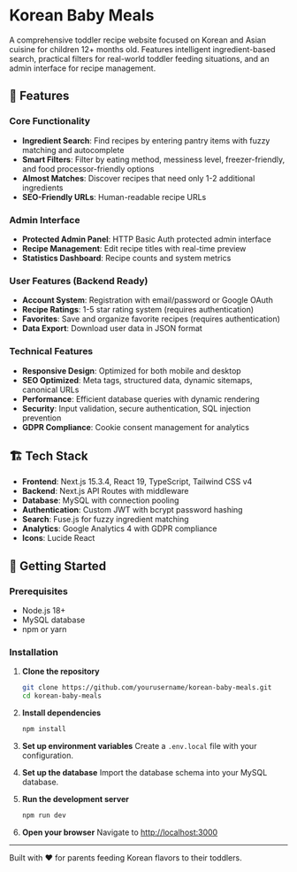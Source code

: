 # Korean Baby Meals

A comprehensive toddler recipe website focused on Korean and Asian cuisine for children 12+ months old. Features intelligent ingredient-based search, practical filters for real-world toddler feeding situations, and an admin interface for recipe management.

## 🌟 Features

### Core Functionality
- **Ingredient Search**: Find recipes by entering pantry items with fuzzy matching and autocomplete
- **Smart Filters**: Filter by eating method, messiness level, freezer-friendly, and food processor-friendly options
- **Almost Matches**: Discover recipes that need only 1-2 additional ingredients
- **SEO-Friendly URLs**: Human-readable recipe URLs

### Admin Interface
- **Protected Admin Panel**: HTTP Basic Auth protected admin interface
- **Recipe Management**: Edit recipe titles with real-time preview
- **Statistics Dashboard**: Recipe counts and system metrics

### User Features (Backend Ready)
- **Account System**: Registration with email/password or Google OAuth
- **Recipe Ratings**: 1-5 star rating system (requires authentication)
- **Favorites**: Save and organize favorite recipes (requires authentication)
- **Data Export**: Download user data in JSON format

### Technical Features
- **Responsive Design**: Optimized for both mobile and desktop
- **SEO Optimized**: Meta tags, structured data, dynamic sitemaps, canonical URLs
- **Performance**: Efficient database queries with dynamic rendering
- **Security**: Input validation, secure authentication, SQL injection prevention
- **GDPR Compliance**: Cookie consent management for analytics

## 🏗️ Tech Stack

- **Frontend**: Next.js 15.3.4, React 19, TypeScript, Tailwind CSS v4
- **Backend**: Next.js API Routes with middleware
- **Database**: MySQL with connection pooling
- **Authentication**: Custom JWT with bcrypt password hashing
- **Search**: Fuse.js for fuzzy ingredient matching
- **Analytics**: Google Analytics 4 with GDPR compliance
- **Icons**: Lucide React

## 🚀 Getting Started

### Prerequisites
- Node.js 18+ 
- MySQL database
- npm or yarn

### Installation

1. **Clone the repository**
   ```bash
   git clone https://github.com/yourusername/korean-baby-meals.git
   cd korean-baby-meals
   ```

2. **Install dependencies**
   ```bash
   npm install
   ```

3. **Set up environment variables**
   Create a `.env.local` file with your configuration.

4. **Set up the database**
   Import the database schema into your MySQL database.

5. **Run the development server**
   ```bash
   npm run dev
   ```

6. **Open your browser**
   Navigate to [http://localhost:3000](http://localhost:3000)



---

Built with ❤️ for parents feeding Korean flavors to their toddlers.
